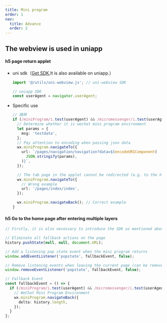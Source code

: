 ```yaml
---
title: Mini program
order: 1
nav:
  title: Advance
  order: 2
---
```


## The webview is used in uniapp

#### h5 page return applet

- uni sdk（[Get SDK](https://github.com/KinXpeng/cins-docs/tree/main/utils),It is also available on uniapp.）

  ```ts
  import '@/utils/uni-webview.js'; // uni-webview SDK

  // uniapp SDK
  const userAgent = navigator.userAgent;
  ```

- Specific use

  ```ts
  // 跳转
  if (/miniProgram/i.test(userAgent) && /micromessenger/i.test(userAgent)) {
    // Determine whether it is wechat mini program environment
    let params = {
      msg: 'testdata',
    };
    // Pay attention to encoding when passing json data
    wx.miniProgram.navigateTo({
      url: `/pages/navigation/navigation?data=${encodeURIComponent(
        JSON.stringify(params),
      )}`,
    });

    // The tab page in the applet cannot be redirected (e.g. to the home page).
    wx.miniProgram.navigateTo({
      // Wrong example
      url: '/pages/index/index',
    });

    wx.miniProgram.navigateBack(); // Correct example
  }
  ```

#### h5 Go to the home page after entering multiple layers

```ts
// Firstly, it is also necessary to introduce the SDK as mentioned above.

// Eliminate all fallback actions on the page
history.pushState(null, null, document.URL);

// Add a listening pop state event when the mini program returns
window.addEventListener('popstate', fallbackEvent, false);

// Remove listening events when leaving the current page (can be removed by listening to changes in routing, not removing will have an impact on other pages)
window.removeEventListener('popstate', fallbackEvent, false);

// Fallback Event
const fallbackEvent = () => {
  if (/miniProgram/i.test(userAgent) && /micromessenger/i.test(userAgent)) {
    // WeChat Mini Program Environment
    wx.miniProgram.navigateBack({
      delta: history.length,
    });
  }
};
```
